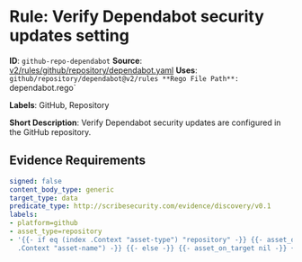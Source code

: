 # Rule: Verify Dependabot security updates setting

**ID**: `github-repo-dependabot`
**Source**: [v2/rules/github/repository/dependabot.yaml](https://github.com/scribe-public/sample-policies/v2/rules/github/repository/dependabot.yaml)
**Uses**: `github/repository/dependabot@v2/rules
**Rego File Path**: `dependabot.rego`

**Labels**: GitHub, Repository

**Short Description**: Verify Dependabot security updates are configured in the GitHub repository.

## Evidence Requirements

```yaml
signed: false
content_body_type: generic
target_type: data
predicate_type: http://scribesecurity.com/evidence/discovery/v0.1
labels:
- platform=github
- asset_type=repository
- '{{- if eq (index .Context "asset-type") "repository" -}} {{- asset_on_target (index
  .Context "asset-name") -}} {{- else -}} {{- asset_on_target nil -}} {{- end -}}'
```
